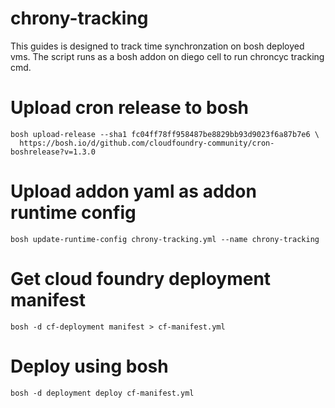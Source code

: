 # chrony-tracking
This guides is designed to track time synchronzation on bosh deployed vms.  The script runs as a bosh addon on diego cell to run chroncyc tracking cmd. 



# Upload cron release to bosh
```
bosh upload-release --sha1 fc04ff78ff958487be8829bb93d9023f6a87b7e6 \
  https://bosh.io/d/github.com/cloudfoundry-community/cron-boshrelease?v=1.3.0

```

# Upload addon yaml as addon runtime config

```
bosh update-runtime-config chrony-tracking.yml --name chrony-tracking

```
# Get cloud foundry deployment manifest
```
bosh -d cf-deployment manifest > cf-manifest.yml
```


# Deploy using bosh

```
bosh -d deployment deploy cf-manifest.yml

```
